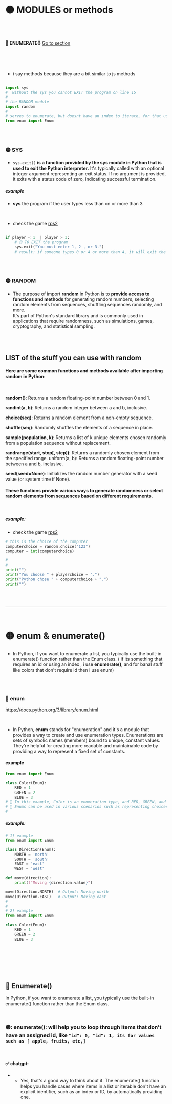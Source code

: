 # 🟠 MODULES or methods

<br>
<br>

🔸   **ENUMERATE()**   [Go to section](#enumerate)



<br>
<br>
<br>

- i say methods because they are a bit similar to js methods

```python

import sys
#  without the sys you cannot EXIT the program on line 15
#
# the RANDOM module
import random
#
# serves to enumerate, but doesnt have an index to iterate, for that use enumerate()
from enum import Enum
```

<br>
<br>

### 🟡 SYS

- `sys.exit()` **is a function provided by the sys module in Python that is used to exit the Python interpreter.** It's typically called with an optional integer argument representing an exit status. If no argument is provided, it exits with a status code of zero, indicating successful termination.

##### example

- **sys** the program if the user types less than on or more than 3

<br>

- check the game [rps2](./LESSON_02//rps2_clean.py)

```python

if player < 1  | player > 3:
    # ✋ TO EXIT the program
    sys.exit("You must enter 1, 2 , or 3.")
    # result: if someone types 0 or 4 or more than 4, it will exit the program with this message: You must enter 1, 2 , or 3.
```

<br>
<br>

### 🟡 RANDOM

- The purpose of import **random** in Python is to **provide access to functions and methods** for generating random numbers, selecting random elements from sequences, shuffling sequences randomly, and more. <br> It's part of Python's standard library and is commonly used in applications that require randomness, such as simulations, games, cryptography, and statistical sampling.

<br>
<br>

## LIST of the stuff you can use with random

#### Here are some common functions and methods available after importing random in Python:

<br>

**random()**: Returns a random floating-point number between 0 and 1.

**randint(a, b)**: Returns a random integer between a and b, inclusive.

**choice(seq)**: Returns a random element from a non-empty sequence.

**shuffle(seq)**: Randomly shuffles the elements of a sequence in place.

**sample(population, k)**: Returns a list of k unique elements chosen randomly from a population sequence without replacement.

**randrange(start, stop[, step])**: Returns a randomly chosen element from the specified range.
uniform(a, b): Returns a random floating-point number between a and b, inclusive.

**seed(seed=None)**: Initializes the random number generator with a seed value (or system time if None).

#### These functions provide various ways to generate randomness or select random elements from sequences based on different requirements.

<br>

##### example:

- check the game [rps2](./LESSON_02//rps2_clean.py)

```python
# this is the choice of the computer
computerchoice = random.choice("123")
computer = int(computerchoice)

#
#
print("")
print("You choose " + playerchoice + ".")
print("Python chose " + computerchoice + ".")
print("")
```

<br>
<br>

---

<br>

# 🟡 enum & enumerate()

- In Python, if you want to enumerate a list, you typically use the built-in enumerate() function rather than the Enum class. ( if its something that requires an id or using an index , i use **enumerate()**, and for banal stuff like colors that don't require id then i use enum)

<br>
<br>

### 🍨 enum

https://docs.python.org/3/library/enum.html

<br>

- In Python, **enum** stands for "enumeration" and it's a module that provides a way to create and use enumeration types. Enumerations are sets of symbolic names (members) bound to unique, constant values. They're helpful for creating more readable and maintainable code by providing a way to represent a fixed set of constants.

#### example

```python
from enum import Enum

class Color(Enum):
    RED = 1
    GREEN = 2
    BLUE = 3
# 🤚 In this example, Color is an enumeration type, and RED, GREEN, and BLUE are its members. Each member has an associated value (1, 2, and 3, respectively). You can access these values by using the member name, for example: Color.RED.value would return 1.
# 🤚 Enums can be used in various scenarios such as representing choices, flags, or states in your code. They can help improve readability and maintainability by providing a clear and self-documenting way to represent these concepts.
#
```

##### example:

```python
# 1) example
from enum import Enum

class Direction(Enum):
    NORTH = 'north'
    SOUTH = 'south'
    EAST = 'east'
    WEST = 'west'

def move(direction):
    print(f"Moving {direction.value}")

move(Direction.NORTH)  # Output: Moving north
move(Direction.EAST)   # Output: Moving east
#
#
# 2) example
from enum import Enum

class Color(Enum):
    RED = 1
    GREEN = 2
    BLUE = 3

```


<br>
<br>
<br>

<a name="enumerate"></a>

<br>

## 🍨 Enumerate()

In Python, if you want to enumerate a list, you typically use the built-in enumerate() function rather than the Enum class.


<br>


### 🟣: enumerate(): will help you to loop through items that don't have an assigned id, like `"id": 0, "id": 1, its for values such as [ apple, fruits, etc,]`

<br>

#### ✅ chatgpt:

- - Yes, that's a good way to think about it. The enumerate() function helps you handle cases where items in a list or iterable don't have an explicit identifier, such as an index or ID, by automatically providing one.

